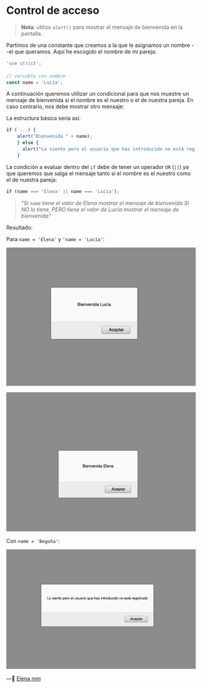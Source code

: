# Control de acceso

> **Nota**: utilizo `alert()` para mostrar el mensaje de bienvenida en la pantalla.

Partimos de una constante que creamos a la que le asignamos un nombre --el que queramos. Aquí he escogido el nombre de mi pareja:

```js
'use strict';

// variable con nombre
const name = 'Lucía';
```

A continuación queremos utilizar un condicional para que nos muestre un mensaje de bienvenida si el nombre es el nuestro o el de nuestra pareja. En caso contrario, nos debe mostrar otro mensaje:

La estructura básica sería así:

```js
if ( ...) {
    alert("Bienvenida " + name);
    } else {
      alert("Lo siento pero el usuario que has introducido no está registrado");
    }
```

La condición a evaluar dentro del `if` debe de tener un operador `OR` (`||`) ya que queremos que salga el mensaje tanto si el nombre es el nuestro como el de nuestra pareja:

```js
if (name === 'Elena' || name === 'Lucía');
```

> *"Si `name` tiene el valor de Elena mostrar el mensaje de bienvenida SI NO lo tiene, PERO tiene el valor de Lucía mostrar el mensaje de bienvenida"*

Resultado:

Para `name = 'Elena'` y `'name = 'Lucía'`:

![image-20200622182457712](./images/image-20200622182457712.png)

![image-20200622182511393](./images/image-20200622182511393.png)

Con `name = 'Begoña'`: 

![image-20200622182529614](./images/image-20200622182529614.png)

—🦊 [Elena *mm*](https://github.com/elemarmar) 